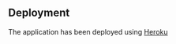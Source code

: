 ## Deployment

The application has been deployed using
[Heroku](https://floating-lowlands-74930.herokuapp.com/)